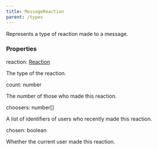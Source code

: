 ```yaml
---
title: MessageReaction
parent: /types
---
```


Represents a type of reaction made to a message.

### Properties

<div class="flex flex-col gap-3"><div><div class="flex gap-2"><div class="font-mono p" id="p_reaction" data-anchor><span class="font-bold">reaction</span><span class="opacity-50">:</span> <a href="/gh/types/reaction"  >Reaction</a></div></div><div class="pl-3"><div class="no-margin">

The type of the reaction.

</div></div></div><div><div class="flex gap-2"><div class="font-mono p" id="p_count" data-anchor><span class="font-bold">count</span><span class="opacity-50">:</span> <span>number</span></div></div><div class="pl-3"><div class="no-margin">

The number of those who made this reaction.

</div></div></div><div><div class="flex gap-2"><div class="font-mono p" id="p_choosers" data-anchor><span class="font-bold">choosers</span><span class="opacity-50">:</span> <span>number</span><span class="opacity-50">[]</span></div></div><div class="pl-3"><div class="no-margin">

A list of identifiers of users who recently made this reaction.

</div></div></div><div><div class="flex gap-2"><div class="font-mono p" id="p_chosen" data-anchor><span class="font-bold">chosen</span><span class="opacity-50">:</span> <span>boolean</span></div></div><div class="pl-3"><div class="no-margin">

Whether the current user made this reaction.

</div></div></div></div>

